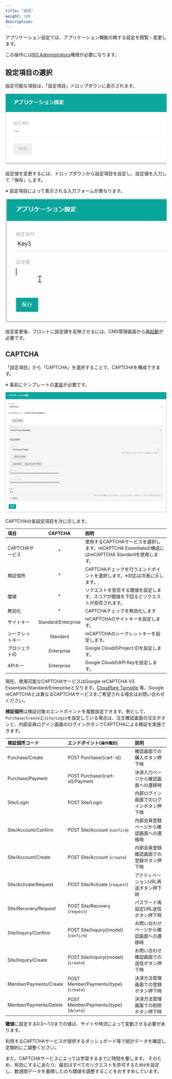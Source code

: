 ```yaml
---
title: "設定"
weight: 100
description: 
---
```


アプリケーション設定では、アプリケーション機能の関する設定を閲覧・変更します。

この操作には[BO.Administrators](../../#ec管理サイトのロール)権限が必要になります。

## 設定項目の選択

設定可能な項目は、「設定項目」ドロップダウンに表示されます。

![設定項目](select.jpg)

設定値を変更するには、ドロップダウンから設定項目を設定し、設定値を入力して「保存」します。

※ 設定項目によって表示される入力フォームが異なります。

![設定変更](schemaless.jpg)

設定変更後、フロントに設定値を反映させるには、CMS管理画面から[再起動](../../cms/restart/)が必要です。

## CAPTCHA

「設定項目」から「CAPTCHA」を選択することで、CAPTCHAを構成できます。

※ 事前にテンプレートの[実装](../../../../development/captcha)が必要です。

![CAPTCHA](captcha.jpg)

CAPTCHAの各設定項目を次に示します。

|       項目       |       CAPTCHA       |                                                説明                                                 |
| :--------------- | :-----------------: | :-------------------------------------------------------------------------------------------------- |
| CAPTCHAサービス  |          *          | 使用するCAPTCHAサービスを選択します。reCAPTCHA Essentialsの構成にはreCAPTCHA Standardを使用します。 |
| 検証個所         |          *          | CAPTCHAチェックを行うエンドポイントを選択します。※対応は次表に示します。                           |
| 閾値             |          *          | リクエストを拒否する閾値を設定します。スコアが閾値を下回るとリクエストが拒否されます。              |
| 無効化           |          *          | CAPTCHAチェックを無効化します                                                                       |
| サイトキー       | Standard/Enterprise | reCAPTCHAのサイトキーを設定します。                                                                 |
| シークレットキー |      Standard       | reCAPTCHAのシークレットキーを設定します。                                                           |
| プロジェクトID   |     Enterprise      | Google CloudのProject IDを設定します。                                                              |
| APIキー          |     Enterprise      | Google CloudのAPI Keyを設定します。                                                                 |

現在、使用可能なCAPTCHAサービスはGoogle reCAPTCHA V3 Essentials/Standard/Enterpriseとなります。[Cloudflare Turnstile](https://www.cloudflare.com/ja-jp/products/turnstile/) 等、Google reCAPTCHAとは異なるCAPTCHAサービスをご希望される場合はお問い合わせください。

**検証個所**は検証対象のエンドポイントを複数設定できます。例として、`Purchase/Create`と`Site/Login`を設定している場合は、注文確認画面の注文ボタンと、内部会員ログイン画面のログインボタンでCAPTCHAによる検証を実施できます。

|     検証個所コード     |       エンドポイント(`操作種別`)       |                   説明                   |
| :--------------------- | :------------------------------------- | :--------------------------------------- |
| Purchase/Create        | POST Purchase/{cart-id}                | 確認画面での購入ボタン押下時             |
| Purchase/Payment       | POST Purchase/{cart-id}/Payment        | 決済入力ページから確認画面への遷移時     |
| Site/Login             | POST Site/Login                        | 内部ログイン画面でのログインボタン押下時 |
| Site/Account/Confirm   | POST Site/Account (`confirm`)          | 内部会員登録ページから確認画面への遷移時 |
| Site/Account/Create    | POST Site/Account (`create`)           | 内部会員登録確認画面での登録ボタン押下時 |
| Site/Activate/Request  | POST Site/Activate (`request`)         | アクティベーションURL再送ボタン押下時    |
| Site/Recovery/Request  | POST Site/Recovery (`request`)         | パスワード再設定URL送信ボタン押下時      |
| Site/Inquiry/Confirm   | POST Site/Inquiry/{model} (`confirm`)  | お問い合わせページから確認画面への遷移時 |
| Site/Inquiry/Create    | POST Site/Inquiry/{model} (`create`)   | お問い合わせ確認画面での送信ボタン押下時 |
| Member/Payments/Create | POST Member/Payments/{type} (`create`) | 決済方法管理画面での登録ボタン押下時     |
| Member/Payments/Delete | POST Member/Payments/{type} (`delete`) | 決済方法管理画面での削除ボタン押下時     |


**閾値**に設定する0.0～1.0までの値は、サイトや時流によって変動させる必要があります。

利用するCAPTCHAサービスが提供するダッシュボード等で統計データを確認し定期的にご調整ください。

また、CAPTCHAサービスによっては学習するまでに時間を要します。
そのため、有効にするにあたり、最初はすべてのリクエストを許可するため`0`を設定し、数週間データを蓄積したのち閾値を調整することをおすすめしています。